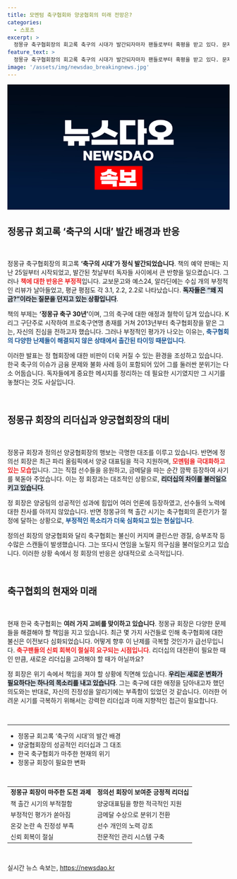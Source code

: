 ```yaml
---
title: 모멘텀 축구협회와 양궁협회의 미래 전망은?
categories:
  - 스포츠
excerpt: >
  정몽규 축구협회장의 회고록 축구의 시대가 발간되자마자 팬들로부터 혹평을 받고 있다. 문제의 타이밍, 신뢰 부족 속에서 떠오르는 왜 지금?이라는 질문이 그를 더욱 고립시키고 있다. 정의선 양궁협회장의 성공적인 행보와 대조되며 논란이 일고 있는 이 책의 진정성을 둘러싼 의혹이 점점 커지고 있다.
feature_text: >
  정몽규 축구협회장의 회고록 축구의 시대가 발간되자마자 팬들로부터 혹평을 받고 있다. 문제의 타이밍, 신뢰 부족 속에서 떠오르는 왜 지금?이라는 질문이 그를 더욱 고립시키고 있다. 정의선 양궁협회장의 성공적인 행보와 대조되며 논란이 일고 있는 이 책의 진정성을 둘러싼 의혹이 점점 커지고 있다.
image: '/assets/img/newsdao_breakingnews.jpg'
---
```


<p><img src="/assets/img/newsdao_breakingnews.jpg" alt="cryptoinkorea 속보" /></p>

<h2 data-ke-size="size26">정몽규 회고록 ‘축구의 시대’ 발간 배경과 반응</h2>

<p data-ke-size="size16">&nbsp;</p>

<p>정몽규 축구협회장의 회고록 <b>‘축구의 시대’가 정식 발간되었습니다</b>. 책의 예약 판매는 지난 25일부터 시작되었고, 발간된 첫날부터 독자들 사이에서 큰 반향을 일으켰습니다. 그러나 <b><span style="color: #ee2323;">책에 대한 반응은 부정적</span></b>입니다. 교보문고와 예스24, 알라딘에는 수십 개의 부정적인 리뷰가 날아들었고, 평균 평점도 각 3.1, 2.2, 2.2로 나타났습니다. <b><span style="background-color: #21538527;">독자들은 “왜 지금?”이라는 질문을 던지고 있는 상황입니다</span></b>. </p>

<p>책의 부제는 <b>‘정몽규 축구 30년’</b>이며, 그의 축구에 대한 애정과 철학이 담겨 있습니다. K리그 구단주로 시작하여 프로축구연맹 총재를 거쳐 2013년부터 축구협회장을 맡은 그는, 자신의 진심을 전하고자 했습니다. 그러나 부정적인 평가가 나오는 이유는, <b><span style="color: #1a5490;">축구협회의 다양한 난제들이 해결되지 않은 상태에서 출간된 타이밍 때문입니다</span></b>.</p>

<p>이러한 발표는 정 협회장에 대한 비판이 더욱 커질 수 있는 환경을 조성하고 있습니다. 한국 축구의 이슈가 금융 문제와 불화 사례 등이 포함되어 있어 그를 둘러싼 분위기는 다소 어둡습니다. 독자들에게 중요한 메시지를 정리하는 데 필요한 시기였지만 그 시기를 놓쳤다는 것도 사실입니다.</p>

<p data-ke-size="size16">&nbsp;</p>

<h2 data-ke-size="size26">정몽규 회장의 리더십과 양궁협회장의 대비</h2>

<p data-ke-size="size16">&nbsp;</p>

<p>정몽규 회장과 정의선 양궁협회장의 행보는 극명한 대조를 이루고 있습니다. 반면에 정의선 회장은 최근 파리 올림픽에서 양궁 대표팀을 적극 지원하며, <b><span style="color: #ee2323;">모멘텀을 극대화하고 있는 모습</span></b>입니다. 그는 직접 선수들을 응원하고, 금메달을 따는 순간 깜짝 등장하여 사기를 북돋아 주었습니다. 이는 정 회장과는 대조적인 상황으로, <b><span style="background-color: #21538527;">리더십의 차이를 불러일으키고 있습니다</span></b>.</p>

<p>정 회장은 양궁팀의 성공적인 성과에 힘입어 여러 언론에 등장하였고, 선수들의 노력에 대한 찬사를 아끼지 않았습니다. 반면 정몽규의 책 출간 시기는 축구협회의 혼란기가 절정에 달하는 상황으로, <b><span style="color: #1a5490;">부정적인 목소리가 더욱 심화되고 있는 현실입니다</span></b>. </p>

<p>정의선 회장의 양궁협회와 달리 축구협회는 불신이 커지며 클린스만 경질, 승부조작 등 수많은 스캔들이 발생했습니다. 그는 또다시 연임을 노릴지 의구심을 불러일으키고 있습니다. 이러한 상황 속에서 정 회장의 반응은 상대적으로 소극적입니다.</p>

<p data-ke-size="size16">&nbsp;</p>

<h2 data-ke-size="size26">축구협회의 현재와 미래</h2>

<p data-ke-size="size16">&nbsp;</p>

<p>현재 한국 축구협회는 <b>여러 가지 고비를 맞이하고 있습니다</b>. 정몽규 회장은 다양한 문제들을 해결해야 할 책임을 지고 있습니다. 최근 몇 가지 사건들로 인해 축구협회에 대한 불신은 이전보다 심화되었습니다. 어떻게 향후 이 난제를 극복할 것인가가 급선무입니다. <b><span style="color: #ee2323;">축구팬들의 신뢰 회복이 절실히 요구되는 시점입니다</span></b>. 리더십의 대전환이 필요한 때인 만큼, 새로운 리더십을 고려해야 할 때가 아닐까요?</p>

<p>정 회장은 위기 속에서 책임을 져야 할 상황에 직면해 있습니다. <b><span style="background-color: #21538527;">우리는 새로운 변화가 필요하다는 하나의 목소리를 내고 있습니다</span></b>. 그는 축구에 대한 애정을 담아내고자 했던 의도와는 반대로, 자신의 진정성을 알리기에는 부족함이 있었던 것 같습니다. 이러한 어려운 시기를 극복하기 위해서는 강력한 리더십과 미래 지향적인 접근이 필요합니다.</p>

<p data-ke-size="size16">&nbsp;</p>

<hr />

<ul>
<li>정몽규 회고록 ‘축구의 시대’의 발간 배경</li>
<li>양궁협회장의 성공적인 리더십과 그 대조</li>
<li>한국 축구협회가 마주한 현재의 위기</li>
<li>정몽규 회장이 필요한 변화</li>
</ul>

<p data-ke-size="size16">&nbsp;</p>

<table style="width: 100%;">
<tr>
<td style="text-align: center; height: 17px;"><b>정몽규 회장이 마주한 도전 과제</b></td>
<td style="text-align: center; height: 17px;"><b>정의선 회장이 보여준 긍정적 리더십</b></td>
</tr>
<tr>
<td>책 출간 시기의 부적절함</td>
<td>양궁대표팀을 향한 적극적인 지원</td>
</tr>
<tr>
<td>부정적인 평가가 쏟아짐</td>
<td>금메달 수상으로 분위기 전환</td>
</tr>
<tr>
<td>온갖 논란 속 진정성 부족</td>
<td>선수 개인의 노력 강조</td>
</tr>
<tr>
<td>신뢰 회복이 절실</td>
<td>전문적인 관리 시스템 구축</td>
</tr>
</table>

<p data-ke-size="size16">&nbsp;</p>
실시간 뉴스 속보는, <a href="https://newsdao.kr" rel="dofollow">https://newsdao.kr</a>


